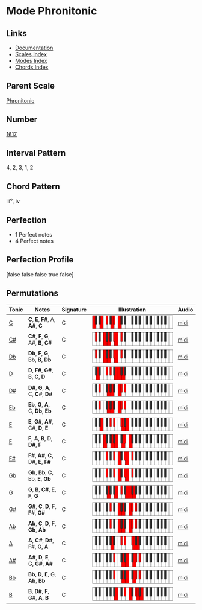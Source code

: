 # Mode Phronitonic

## Links

- [Documentation](index.md)
- [Scales Index](Scales.md)
- [Modes Index](Modes.md)
- [Chords Index](Chords.md)

## Parent Scale

[Phronitonic](ScalePhronitonic.md)

## Number

[1617](https://ianring.com/musictheory/scales/1617)

## Interval Pattern

4, 2, 3, 1, 2

## Chord Pattern

iii⁰, iv

## Perfection

- 1 Perfect notes
- 4 Perfect notes

## Perfection Profile

[false false false true false]

## Permutations

| Tonic | Notes | Signature | Illustration | Audio |
|-------|-------|-----------|--------------|-------|
| [C](ModeCNaturalPhronitonic.md) | **C**, **E**, **F#**, A, **A#**, **C** | C | ![CNaturalPhronitonic](ModeCNaturalPhronitonic.png) | [midi](https://github.com/edipermadi/music/blob/main/docs/ModeCNaturalPhronitonic.mid?raw=true) |
| [C#](ModeCSharpPhronitonic.md) | **C#**, **F**, **G**, A#, **B**, **C#** | C | ![CSharpPhronitonic](ModeCSharpPhronitonic.png) | [midi](https://github.com/edipermadi/music/blob/main/docs/ModeCSharpPhronitonic.mid?raw=true) |
| [Db](ModeDFlatPhronitonic.md) | **Db**, **F**, **G**, Bb, **B**, **Db** | C | ![DFlatPhronitonic](ModeDFlatPhronitonic.png) | [midi](https://github.com/edipermadi/music/blob/main/docs/ModeDFlatPhronitonic.mid?raw=true) |
| [D](ModeDNaturalPhronitonic.md) | **D**, **F#**, **G#**, B, **C**, **D** | C | ![DNaturalPhronitonic](ModeDNaturalPhronitonic.png) | [midi](https://github.com/edipermadi/music/blob/main/docs/ModeDNaturalPhronitonic.mid?raw=true) |
| [D#](ModeDSharpPhronitonic.md) | **D#**, **G**, **A**, C, **C#**, **D#** | C | ![DSharpPhronitonic](ModeDSharpPhronitonic.png) | [midi](https://github.com/edipermadi/music/blob/main/docs/ModeDSharpPhronitonic.mid?raw=true) |
| [Eb](ModeEFlatPhronitonic.md) | **Eb**, **G**, **A**, C, **Db**, **Eb** | C | ![EFlatPhronitonic](ModeEFlatPhronitonic.png) | [midi](https://github.com/edipermadi/music/blob/main/docs/ModeEFlatPhronitonic.mid?raw=true) |
| [E](ModeENaturalPhronitonic.md) | **E**, **G#**, **A#**, C#, **D**, **E** | C | ![ENaturalPhronitonic](ModeENaturalPhronitonic.png) | [midi](https://github.com/edipermadi/music/blob/main/docs/ModeENaturalPhronitonic.mid?raw=true) |
| [F](ModeFNaturalPhronitonic.md) | **F**, **A**, **B**, D, **D#**, **F** | C | ![FNaturalPhronitonic](ModeFNaturalPhronitonic.png) | [midi](https://github.com/edipermadi/music/blob/main/docs/ModeFNaturalPhronitonic.mid?raw=true) |
| [F#](ModeFSharpPhronitonic.md) | **F#**, **A#**, **C**, D#, **E**, **F#** | C | ![FSharpPhronitonic](ModeFSharpPhronitonic.png) | [midi](https://github.com/edipermadi/music/blob/main/docs/ModeFSharpPhronitonic.mid?raw=true) |
| [Gb](ModeGFlatPhronitonic.md) | **Gb**, **Bb**, **C**, Eb, **E**, **Gb** | C | ![GFlatPhronitonic](ModeGFlatPhronitonic.png) | [midi](https://github.com/edipermadi/music/blob/main/docs/ModeGFlatPhronitonic.mid?raw=true) |
| [G](ModeGNaturalPhronitonic.md) | **G**, **B**, **C#**, E, **F**, **G** | C | ![GNaturalPhronitonic](ModeGNaturalPhronitonic.png) | [midi](https://github.com/edipermadi/music/blob/main/docs/ModeGNaturalPhronitonic.mid?raw=true) |
| [G#](ModeGSharpPhronitonic.md) | **G#**, **C**, **D**, F, **F#**, **G#** | C | ![GSharpPhronitonic](ModeGSharpPhronitonic.png) | [midi](https://github.com/edipermadi/music/blob/main/docs/ModeGSharpPhronitonic.mid?raw=true) |
| [Ab](ModeAFlatPhronitonic.md) | **Ab**, **C**, **D**, F, **Gb**, **Ab** | C | ![AFlatPhronitonic](ModeAFlatPhronitonic.png) | [midi](https://github.com/edipermadi/music/blob/main/docs/ModeAFlatPhronitonic.mid?raw=true) |
| [A](ModeANaturalPhronitonic.md) | **A**, **C#**, **D#**, F#, **G**, **A** | C | ![ANaturalPhronitonic](ModeANaturalPhronitonic.png) | [midi](https://github.com/edipermadi/music/blob/main/docs/ModeANaturalPhronitonic.mid?raw=true) |
| [A#](ModeASharpPhronitonic.md) | **A#**, **D**, **E**, G, **G#**, **A#** | C | ![ASharpPhronitonic](ModeASharpPhronitonic.png) | [midi](https://github.com/edipermadi/music/blob/main/docs/ModeASharpPhronitonic.mid?raw=true) |
| [Bb](ModeBFlatPhronitonic.md) | **Bb**, **D**, **E**, G, **Ab**, **Bb** | C | ![BFlatPhronitonic](ModeBFlatPhronitonic.png) | [midi](https://github.com/edipermadi/music/blob/main/docs/ModeBFlatPhronitonic.mid?raw=true) |
| [B](ModeBNaturalPhronitonic.md) | **B**, **D#**, **F**, G#, **A**, **B** | C | ![BNaturalPhronitonic](ModeBNaturalPhronitonic.png) | [midi](https://github.com/edipermadi/music/blob/main/docs/ModeBNaturalPhronitonic.mid?raw=true) |
